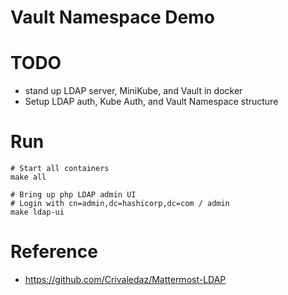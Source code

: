 # Vault Namespace Demo

# TODO
- stand up LDAP server, MiniKube, and Vault in docker
- Setup LDAP auth, Kube Auth, and Vault Namespace structure

# Run

```shell
# Start all containers
make all

# Bring up php LDAP admin UI
# Login with cn=admin,dc=hashicorp,dc=com / admin
make ldap-ui
```

# Reference
- https://github.com/Crivaledaz/Mattermost-LDAP
